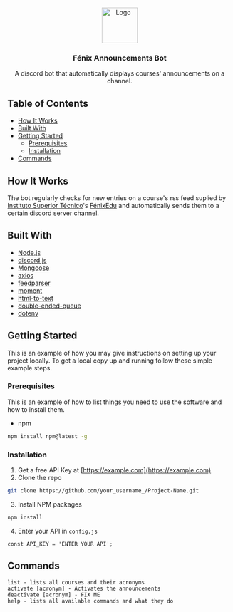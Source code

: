 <br />
<p align="center">
  <a>
    <img src="images/logo.png" alt="Logo" width="80" height="80">
  </a>

  <h3 align="center">Fénix Announcements Bot</h3>

  <p align="center">
    A discord bot that automatically displays courses' announcements on a channel.
  </p>
</p>

## Table of Contents

* [How It Works](#how-it-works)
* [Built With](#built-with)
* [Getting Started](#getting-started)
  * [Prerequisites](#prerequisites)
  * [Installation](#installation)
* [Commands](#available-commands)

## How It Works
The bot regularly checks for new entries on a course's rss feed suplied by [Instituto Superior Técnico](https://tecnico.ulisboa.pt/)'s [FénixEdu](https://fenixedu.org/) and automatically sends them to a certain discord server channel.

## Built With
+ [Node.js](https://nodejs.org/en/)
+ [discord.js](https://www.npmjs.com/package/discord.js)
+ [Mongoose](https://www.npmjs.com/package/mongoose)
+ [axios](https://www.npmjs.com/package/axios)
+ [feedparser](https://www.npmjs.com/package/feedparser)
+ [moment](https://momentjs.com/)
+ [html-to-text](https://www.npmjs.com/package/html-to-text)
+ [double-ended-queue](https://www.npmjs.com/package/double-ended-queue)
+ [dotenv](https://www.npmjs.com/package/dotenv)

## Getting Started

This is an example of how you may give instructions on setting up your project locally.
To get a local copy up and running follow these simple example steps.

### Prerequisites

This is an example of how to list things you need to use the software and how to install them.
* npm
```sh
npm install npm@latest -g
```

### Installation

1. Get a free API Key at [https://example.com](https://example.com)
2. Clone the repo
```sh
git clone https://github.com/your_username_/Project-Name.git
```
3. Install NPM packages
```sh
npm install
```
4. Enter your API in `config.js`
```JS
const API_KEY = 'ENTER YOUR API';
```

## Commands
```
list - lists all courses and their acronyms
activate [acronym] - Activates the announcements
deactivate [acronym] - FIX ME
help - lists all available commands and what they do
```
